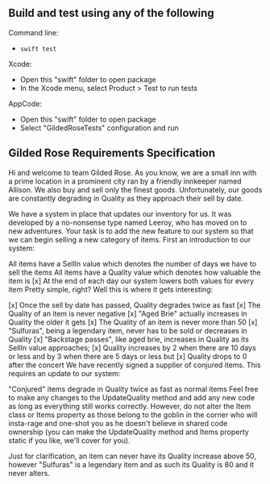## Build and test using any of the following

Command line:
- `swift test`

Xcode:
- Open this "swift" folder to open package
- In the Xcode menu, select Product > Test to run tests

AppCode:
- Open this "swift" folder to open package
- Select "GildedRoseTests" configuration and run

## Gilded Rose Requirements Specification
Hi and welcome to team Gilded Rose. As you know, we are a small inn with a prime location in a prominent city ran by a friendly innkeeper named Allison. We also buy and sell only the finest goods. Unfortunately, our goods are constantly degrading in Quality as they approach their sell by date.

We have a system in place that updates our inventory for us. It was developed by a no-nonsense type named Leeroy, who has moved on to new adventures. Your task is to add the new feature to our system so that we can begin selling a new category of items. First an introduction to our system:

All items have a SellIn value which denotes the number of days we have to sell the items
All items have a Quality value which denotes how valuable the item is
[x] At the end of each day our system lowers both values for every item
Pretty simple, right? Well this is where it gets interesting:

[x] Once the sell by date has passed, Quality degrades twice as fast
[x] The Quality of an item is never negative
[x] "Aged Brie" actually increases in Quality the older it gets
[x] The Quality of an item is never more than 50
[x] "Sulfuras", being a legendary item, never has to be sold or decreases in Quality
[x] "Backstage passes", like aged brie, increases in Quality as its SellIn value approaches;
[x] Quality increases by 2 when there are 10 days or less and by 3 when there are 5 days or less but
[x] Quality drops to 0 after the concert
We have recently signed a supplier of conjured items. This requires an update to our system:

"Conjured" items degrade in Quality twice as fast as normal items
Feel free to make any changes to the UpdateQuality method and add any new code as long as everything still works correctly. However, do not alter the Item class or Items property as those belong to the goblin in the corner who will insta-rage and one-shot you as he doesn't believe in shared code ownership (you can make the UpdateQuality method and Items property static if you like, we'll cover for you).

Just for clarification, an item can never have its Quality increase above 50, however "Sulfuras" is a legendary item and as such its Quality is 80 and it never alters.
